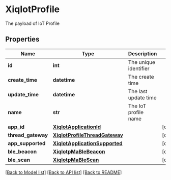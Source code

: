# XiqIotProfile

The payload of IoT Profile
## Properties
Name | Type | Description | Notes
------------ | ------------- | ------------- | -------------
**id** | **int** | The unique identifier | 
**create_time** | **datetime** | The create time | 
**update_time** | **datetime** | The last update time | 
**name** | **str** | The IoT profile name | 
**app_id** | [**XiqIotApplicationId**](XiqIotApplicationId.md) |  | [optional] 
**thread_gateway** | [**XiqIotProfileThreadGateway**](XiqIotProfileThreadGateway.md) |  | [optional] 
**app_supported** | [**XiqIotApplicationSupported**](XiqIotApplicationSupported.md) |  | [optional] 
**ble_beacon** | [**XiqIotpMaBleBeacon**](XiqIotpMaBleBeacon.md) |  | [optional] 
**ble_scan** | [**XiqIotpMaBleScan**](XiqIotpMaBleScan.md) |  | [optional] 

[[Back to Model list]](../README.md#documentation-for-models) [[Back to API list]](../README.md#documentation-for-api-endpoints) [[Back to README]](../README.md)


